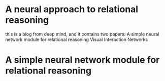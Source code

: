 # A neural approach to relational reasoning
this is a blog from deep mind, and it contains two papers:
A simple neural network module for relational reasoning
Visual Interaction Networks

# A simple neural network module for relational reasoning

